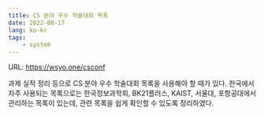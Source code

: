 ```yaml
---
title: CS 분야 우수 학술대회 목록
date: 2022-08-17
lang: ko-kr
tags:
    - system
---
```


URL: <https://wsyo.one/csconf>

과제 실적 정리 등으로 CS 분야 우수 학술대회 목록을 사용해야 할 때가 있다.
한국에서 자주 사용되는 목록으로는 한국정보과학회, BK21플러스, KAIST, 서울대, 포항공대에서 관리하는 목록이 있는데,
관련 목록을 쉽게 확인할 수 있도록 정리하였다.
